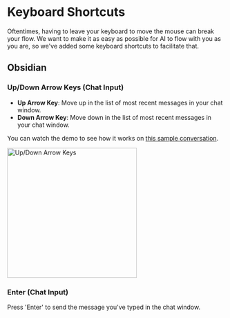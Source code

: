 # Keyboard Shortcuts

Oftentimes, having to leave your keyboard to move the mouse can break your flow. We want to make it as easy as possible for AI to flow with you as you are, so we've added some keyboard shortcuts to facilitate that.

## Obsidian

### Up/Down Arrow Keys (Chat Input)

- **Up Arrow Key**: Move up in the list of most recent messages in your chat window.
- **Down Arrow Key**: Move down in the list of most recent messages in your chat window.

You can watch the demo to see how it works on [this sample conversation](http://app.ridge.dev/share/chat/in-particular-assess-the-prospect-for-brazil-/).

<img src="https://assets.ridge.dev/up_down_shortcuts.gif" height="300" alt="Up/Down Arrow Keys"></img>

### Enter (Chat Input)

Press 'Enter' to send the message you've typed in the chat window.
